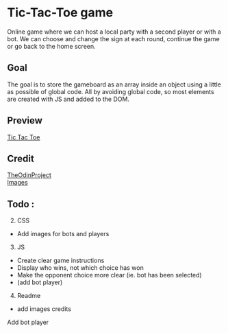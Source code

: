 # Tic-Tac-Toe game
Online game where we can host a local party with a second player or with a bot.
We can choose and change the sign at each round, continue the game or go back to the home screen.
## Goal
The goal is to store the gameboard as an array inside an object using a little as possible of global code. All by avoiding global code, so most elements are created with JS and added to the DOM.
## Preview
[Tic Tac Toe](http://127.0.0.1:3000/index.html)

## Credit
[TheOdinProject](https://www.theodinproject.com/)     
[Images]()

## Todo :
2. CSS
* Add images for bots and players
3. JS
* Create clear game instructions
* Display who wins, not which choice has won
* Make the opponent choice more clear (ie. bot has been selected)
* (add bot player)
4. Readme
* add images credits

Add bot player   
    
